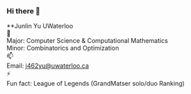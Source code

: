 ### Hi there 👋
**Junlin Yu UWaterloo  
🌱  
Major: Computer Science & Computational Mathematics  
Minor: Combinatorics and Optimization  
📫  
Email: j462yu@uwaterloo.ca  
⚡  
Fun fact: League of Legends (GrandMatser solo/duo Ranking)
